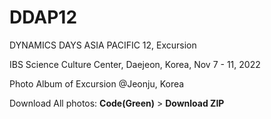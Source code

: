 # DDAP12

DYNAMICS DAYS ASIA PACIFIC 12, Excursion


IBS Science Culture Center, Daejeon, Korea, Nov 7 - 11, 2022


Photo Album of Excursion @Jeonju, Korea

Download All photos: **Code(Green)** > **Download ZIP**
